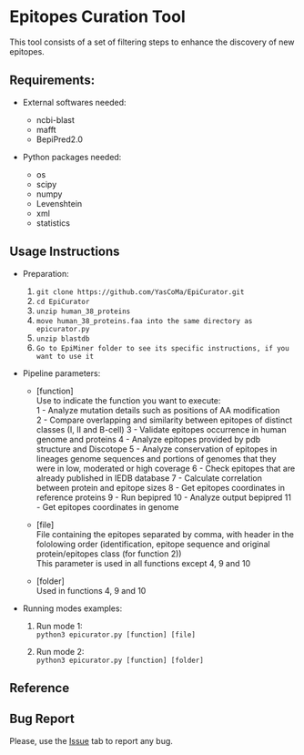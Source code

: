 # Epitopes Curation Tool

This tool consists of a set of filtering steps to enhance the discovery of new epitopes.

## Requirements:
* External softwares needed:
	- ncbi-blast
	- mafft
	- BepiPred2.0
	
* Python packages needed:
	- os
	- scipy
	- numpy
	- Levenshtein
	- xml
	- statistics

## Usage Instructions
* Preparation:
	1. ````git clone https://github.com/YasCoMa/EpiCurator.git````
	2. ````cd EpiCurator````
	3. ````unzip human_38_proteins````
	4. ````move human_38_proteins.faa into the same directory as epicurator.py````
	5. ````unzip blastdb````
	6. ````Go to EpiMiner folder to see its specific instructions, if you want to use it````

* Pipeline parameters:
	- [function] <br>
		Use to indicate the function you want to execute: <br>
		1 - Analyze mutation details such as positions of AA modification <br>
		2 - Compare overlapping and similarity between epitopes of distinct classes (I, II and B-cell)
		3 - Validate epitopes occurrence in human genome and proteins
		4 - Analyze epitopes provided by pdb structure and Discotope
		5 - Analyze conservation of epitopes in lineages genome sequences and portions of genomes that they were in low, moderated or high coverage
		6 - Check epitopes that are already published in IEDB database
		7 - Calculate correlation between protein and epitope sizes
		8 - Get epitopes coordinates in reference proteins
		9 - Run bepipred
		10 - Analyze output bepipred
		11 - Get epitopes coordinates in genome

	- [file] <br>
		File containing the epitopes separated by comma, with header in the fololowing order (identification, epitope sequence and original protein/epitopes class (for function 2)) <br>
		This parameter is used in all functions except 4, 9 and 10
	
	- [folder] <br>
		Used in functions 4, 9 and 10<br>

* Running modes examples:
	1. Run mode 1: <br>
	````python3 epicurator.py [function] [file] ````

	2. Run mode 2: <br>
	````python3 epicurator.py [function] [folder] ````

## Reference

## Bug Report
Please, use the [Issue](https://github.com/YasCoMa/Epicurator/issues) tab to report any bug.
